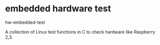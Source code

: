 # embedded hardware test
hw-embedded-test

A collection of Linux test functions in C to check hardware like Raspberry 2,3.

